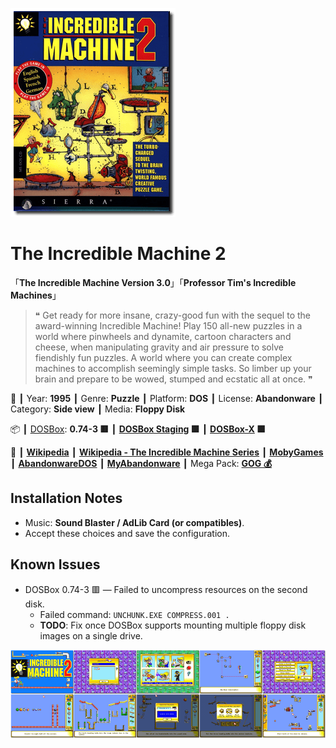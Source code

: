 ![](Thumbnail.png 'application-thumbnail')

# The Incredible Machine 2

「**The Incredible Machine Version 3.0**」「**Professor Tim's Incredible Machines**」

> ❝ Get ready for more insane, crazy-good fun with the sequel to the award-winning Incredible Machine! Play 150 all-new puzzles in a world where pinwheels and dynamite, cartoon characters and cheese, when manipulating gravity and air pressure to solve fiendishly fun puzzles. A world where you can create complex machines to accomplish seemingly simple tasks. So limber up your brain and prepare to be wowed, stumped and ecstatic all at once. ❞
>

📌 ┃ Year: **1995** ┃ Genre: **Puzzle** ┃ Platform: **DOS** ┃ License: **Abandonware** ┃ Category: **Side view** ┃ Media: **Floppy Disk** 

📦 ┃ [DOSBox](https://www.dosbox.com/): **0.74-3 🟥** ┃ **[DOSBox Staging](https://dosbox-staging.github.io/) 🟩** ┃ **[DOSBox-X](https://dosbox-x.com/) 🟩** 

📎 ┃ **[Wikipedia](https://en.wikipedia.org/wiki/The_Incredible_Machine_2)** ┃ **[Wikipedia - The Incredible Machine Series](https://en.wikipedia.org/wiki/The_Incredible_Machine)** ┃ **[MobyGames](https://www.mobygames.com/game/1605/the-incredible-machine-2/)** ┃ **[AbandonwareDOS](https://www.abandonwaredos.com/abandonware-game.php?abandonware=The+Incredible+Machine+2&gid=1906)** ┃ **[MyAbandonware](https://www.myabandonware.com/game/the-incredible-machine-2-1n2)** ┃ Mega Pack: **[GOG 💰](https://www.gog.com/en/game/the_incredible_machine_mega_pack)** 

## Installation Notes
- Music: **Sound Blaster / AdLib Card (or compatibles)**.
- Accept these choices and save the configuration.

## Known Issues
- DOSBox 0.74-3 🟥 — Failed to uncompress resources on the second disk.
  - Failed command: `UNCHUNK.EXE COMPRESS.001 .`
  - **TODO**: Fix once DOSBox supports mounting multiple floppy disk images on a single drive.

![](Montage.png 'The Incredible Machine 2')

